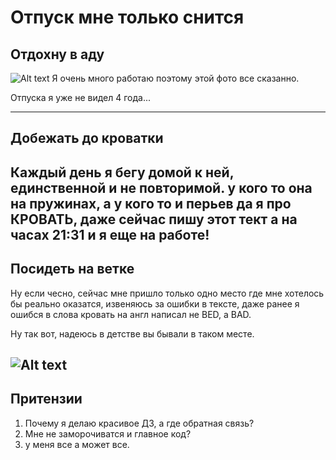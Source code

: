# Отпуск мне только снится 

## Отдохну в аду 

![Alt text](1.jpg)
Я очень много работаю поэтому этой фото все сказанно.

Отпуска я уже не видел 4 года...

---

## Добежать до кроватки
Каждый день я бегу домой к ней, единственной и не повторимой.
у кого то она на пружинах, а у кого то и перьев да я про КРОВАТЬ,
даже сейчас пишу этот тект а на часах 21:31 и я еще на работе!
---

## Посидеть на ветке
Ну если чесно, сейчас мне пришло только одно место где мне хотелось бы реально оказатся,
извеняюсь за ошибки в тексте, даже ранее я ошибся в слова кровать на англ написал не BED, а BAD.

Ну так вот, надеюсь в детстве вы бывали в таком месте.

![Alt text](2.jpg)
---

## Притензии 
1. Почему я делаю красивое ДЗ, а где обратная связь?
2. Мне не заморочиватся и главное код?
3. у меня все а может все.
